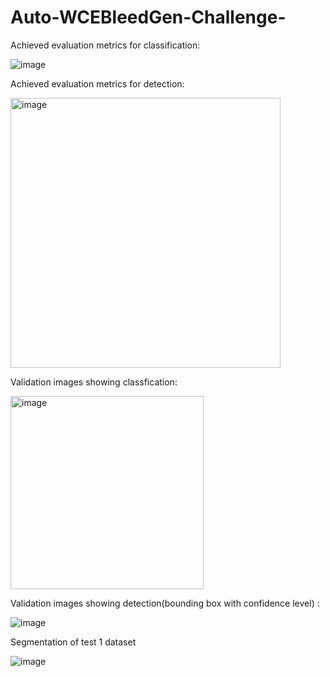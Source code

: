 # Auto-WCEBleedGen-Challenge-

Achieved evaluation metrics for classification:




![image](https://github.com/hritika1025/Auto-WCEBleedGen-Challenge-/assets/85786570/0d2c3c19-fc18-4d87-bf9c-8d8219084862)





Achieved evaluation metrics for detection:






<img width="432" alt="image" src="https://github.com/hritika1025/Auto-WCEBleedGen-Challenge-/assets/85919546/b40ec6ab-1f3e-478b-b7e2-e3c4e9bca743">






Validation images showing classfication:








<img width="309" alt="image" src="https://github.com/hritika1025/Auto-WCEBleedGen-Challenge-/assets/85919546/e9f16f2d-8c2e-4a00-a4b5-90eee205324d">














Validation images showing detection(bounding box with confidence level) :













![image](https://github.com/hritika1025/Auto-WCEBleedGen-Challenge-/assets/85786570/aeeef587-c8f8-40f4-a82c-07fa12197638)












Segmentation of test 1 dataset



![image](https://github.com/hritika1025/Auto-WCEBleedGen-Challenge-/assets/85786570/66c0d6f4-a109-4144-9fba-8558f57d8060)
